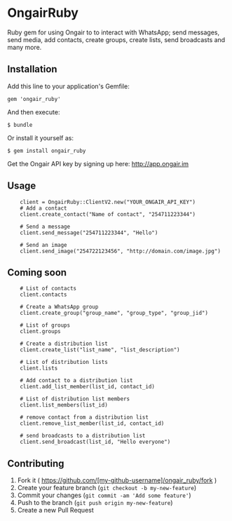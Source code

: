 # OngairRuby

Ruby gem for using Ongair to to interact with WhatsApp; send messages, send media, add contacts, create groups, create lists, send broadcasts and many more.

## Installation

Add this line to your application's Gemfile:

    gem 'ongair_ruby'

And then execute:

    $ bundle

Or install it yourself as:

    $ gem install ongair_ruby
    
Get the Ongair API key by signing up here: http://app.ongair.im

## Usage

        client = OngairRuby::ClientV2.new("YOUR_ONGAIR_API_KEY")
        # Add a contact
        client.create_contact("Name of contact", "254711223344")
        
        # Send a message
        client.send_message("254711223344", "Hello")

        # Send an image
        client.send_image("254722123456", "http://domain.com/image.jpg")
        
## Coming soon
        # List of contacts
        client.contacts
        
        # Create a WhatsApp group
        client.create_group("group_name", "group_type", "group_jid")
        
        # List of groups
        client.groups
        
        # Create a distribution list
        client.create_list("list_name", "list_description")
        
        # List of distribution lists
        client.lists
        
        # Add contact to a distribution list
        client.add_list_member(list_id, contact_id)
        
        # List of distribution list members
        client.list_members(list_id)
        
        # remove contact from a distribution list
        client.remove_list_member(list_id, contact_id)
        
        # send broadcasts to a distribution list
        client.send_broadcast(list_id, "Hello everyone")

## Contributing

1. Fork it ( https://github.com/[my-github-username]/ongair_ruby/fork )
2. Create your feature branch (`git checkout -b my-new-feature`)
3. Commit your changes (`git commit -am 'Add some feature'`)
4. Push to the branch (`git push origin my-new-feature`)
5. Create a new Pull Request
